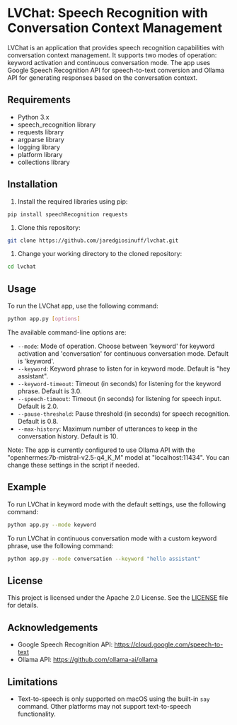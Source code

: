 LVChat: Speech Recognition with Conversation Context Management
==============================================================

LVChat is an application that provides speech recognition capabilities with conversation context management. It supports two modes of operation: keyword activation and continuous conversation mode. The app uses Google Speech Recognition API for speech-to-text conversion and Ollama API for generating responses based on the conversation context.

Requirements
------------

* Python 3.x
* speech\_recognition library
* requests library
* argparse library
* logging library
* platform library
* collections library

Installation
------------

1. Install the required libraries using pip:
```
pip install speechRecognition requests
```
1. Clone this repository:
```bash
git clone https://github.com/jaredgiosinuff/lvchat.git
```
1. Change your working directory to the cloned repository:
```bash
cd lvchat
```
Usage
-----

To run the LVChat app, use the following command:
```bash
python app.py [options]
```
The available command-line options are:

* `--mode`: Mode of operation. Choose between 'keyword' for keyword activation and 'conversation' for continuous conversation mode. Default is 'keyword'.
* `--keyword`: Keyword phrase to listen for in keyword mode. Default is "hey assistant".
* `--keyword-timeout`: Timeout (in seconds) for listening for the keyword phrase. Default is 3.0.
* `--speech-timeout`: Timeout (in seconds) for listening for speech input. Default is 2.0.
* `--pause-threshold`: Pause threshold (in seconds) for speech recognition. Default is 0.8.
* `--max-history`: Maximum number of utterances to keep in the conversation history. Default is 10.

Note: The app is currently configured to use Ollama API with the "openhermes:7b-mistral-v2.5-q4\_K\_M" model at "localhost:11434". You can change these settings in the script if needed.

Example
-------

To run LVChat in keyword mode with the default settings, use the following command:
```bash
python app.py --mode keyword
```
To run LVChat in continuous conversation mode with a custom keyword phrase, use the following command:
```bash
python app.py --mode conversation --keyword "hello assistant"
```
License
-------

This project is licensed under the Apache 2.0 License. See the [LICENSE](LICENSE) file for details.

Acknowledgements
----------------

* Google Speech Recognition API: <https://cloud.google.com/speech-to-text>
* Ollama API: <https://github.com/ollama-ai/ollama>

Limitations
-----------

* Text-to-speech is only supported on macOS using the built-in `say` command. Other platforms may not support text-to-speech functionality.
